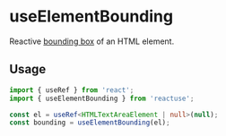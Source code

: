 # useElementBounding

Reactive [bounding box](https://developer.mozilla.org/en-US/docs/Web/API/Element/getBoundingClientRect) of an HTML element.

## Usage

```ts
import { useRef } from 'react';
import { useElementBounding } from 'reactuse';

const el = useRef<HTMLTextAreaElement | null>(null);
const bounding = useElementBounding(el);
```
